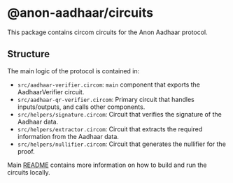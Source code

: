 # @anon-aadhaar/circuits

This package contains circom circuits for the Anon Aadhaar protocol.

## Structure

The main logic of the protocol is contained in:

- `src/aadhaar-verifier.circom`: `main` component that exports the AadhaarVerifier circuit.
- `src/aadhaar-qr-verifier.circom`: Primary circuit that handles inputs/outputs, and calls other components.
- `src/helpers/signature.circom`: Circuit that verifies the signature of the Aadhaar data.
- `src/helpers/extractor.circom`: Circuit that extracts the required information from the Aadhaar data.
- `src/helpers/nullifier.circom`: Circuit that generates the nullifier for the proof.


Main [README](../../README.md) contains more information on how to build and run the circuits locally.
